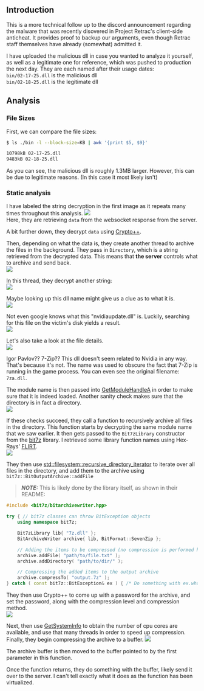## Introduction
This is a more technical follow up to the discord announcement regarding the malware that was recently disovered in Project Retrac's client-side anticheat.
It provides proof to backup our arguments, even though Retrac staff themselves have already (somewhat) admitted it.

I have uploaded the malicious dll in case you wanted to analyze it yourself, as well as a legitimate one for reference, which was pushed to production the next day. They are each named after their usage dates:\
`bin/02-17-25.dll` is the malicious dll\
`bin/02-18-25.dll` is the legitimate dll

## Analysis

### File Sizes
First, we can compare the file sizes:
```bash
$ ls ./bin -l --block-size=KB | awk '{print $5, $9}'

10798kB 02-17-25.dll
9483kB 02-18-25.dll
```
As you can see, the malicious dll is roughly 1.3MB larger. However, this can be due to legitimate reasons. (In this case it most likely isn't)

### Static analysis
I have labeled the string decryption in the first image as it repeats many times throughout this analysis.
![](images/image1.png)\
Here, they are retrieving `data` from the websocket response from the server.

A bit further down, they decrypt `data` using [Crypto++](https://github.com/weidai11/cryptopp).

Then, depending on what the data is, they create another thread to archive the files in the background. They pass in `Directory`, which is a string retrieved from the decrypted data. This means that **the server** controls what to archive and send back.\
![](images/image2.png)

In this thread, they decrypt another string:\
![](images/image3.png)

Maybe looking up this dll name might give us a clue as to what it is.\
![](images/image4.png)

Not even google knows what this "nvidiaupdate.dll" is. Luckily, searching for this file on the victim's disk yields a result.\
![](images/image5.png)

Let's also take a look at the file details.\
![](images/image6.png)

Igor Pavlov?? 7-Zip?? This dll doesn't seem related to Nvidia in any way. That's because it's not. The name was used to obscure the fact that 7-Zip is running in the game process. You can even see the original filename: `7za.dll`.

The module name is then passed into [GetModuleHandleA](https://learn.microsoft.com/en-us/windows/win32/api/libloaderapi/nf-libloaderapi-getmodulehandlea) in order to make sure that it is indeed loaded. Another sanity check makes sure that the directory is in fact a directory.\
![](images/image7.png)

If these checks succeed, they call a function to recursively archive all files in the directory. This function starts by decrypting the same module name that we saw earlier. It then gets passed to the `Bit7zLibrary` constructor from the [bit7z](https://github.com/rikyoz/bit7z) library. I retrieved some library function names using Hex-Rays' [FLIRT](https://docs.hex-rays.com/user-guide/signatures/flirt).\
![](images/image8.png)

They then use [std::filesystem::recursive_directory_iterator](https://en.cppreference.com/w/cpp/filesystem/recursive_directory_iterator) to iterate over all files in the directory, and add them to the archive using `bit7z::BitOutputArchive::addFile`

> **_NOTE:_** This is likely done by the library itself, as shown in their README:
```cpp
#include <bit7z/bitarchivewriter.hpp>

try { // bit7z classes can throw BitException objects
    using namespace bit7z;

    Bit7zLibrary lib{ "7z.dll" };
    BitArchiveWriter archive{ lib, BitFormat::SevenZip };

    // Adding the items to be compressed (no compression is performed here)
    archive.addFile( "path/to/file.txt" );
    archive.addDirectory( "path/to/dir/" );

    // Compressing the added items to the output archive
    archive.compressTo( "output.7z" );
} catch ( const bit7z::BitException& ex ) { /* Do something with ex.what()...*/ }
```

They then use Crypto++ to come up with a password for the archive, and set the password, along with the compression level and compression method.\
![](images/image9.png)

Next, then use [GetSystemInfo](https://learn.microsoft.com/en-us/windows/win32/api/sysinfoapi/nf-sysinfoapi-getsysteminfo) to obtain the number of cpu cores are available, and use that many threads in order to speed up compression. Finally, they begin compressing the archive to a buffer.
![](images/image10.png)

The archive buffer is then moved to the buffer pointed to by the first parameter in this function.

Once the function returns, they do something with the buffer, likely send it over to the server. I can't tell exactly what it does as the function has been virtualized.